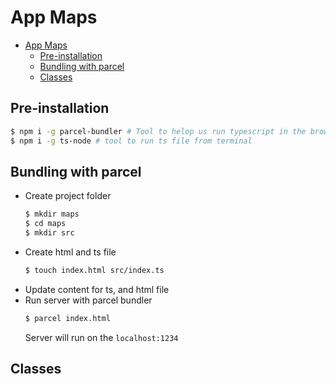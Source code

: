 # App Maps
- [App Maps](#app-maps)
  - [Pre-installation](#pre-installation)
  - [Bundling with parcel](#bundling-with-parcel)
  - [Classes](#classes)

## Pre-installation

```bash
$ npm i -g parcel-bundler # Tool to helop us run typescript in the browser
$ npm i -g ts-node # tool to run ts file from terminal
```

## Bundling with parcel
- Create project folder
  ```bash
  $ mkdir maps
  $ cd maps
  $ mkdir src
  ```
- Create html and ts file
  ```bash
  $ touch index.html src/index.ts
  ```
- Update content for ts, and html file
- Run server with parcel bundler
  ```bash
  $ parcel index.html
  ```
  Server will run on the `localhost:1234`

## Classes
